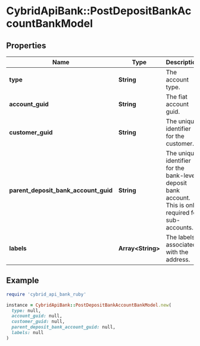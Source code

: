 # CybridApiBank::PostDepositBankAccountBankModel

## Properties

| Name | Type | Description | Notes |
| ---- | ---- | ----------- | ----- |
| **type** | **String** | The account type. | [optional] |
| **account_guid** | **String** | The fiat account guid. |  |
| **customer_guid** | **String** | The unique identifier for the customer. | [optional] |
| **parent_deposit_bank_account_guid** | **String** | The unique identifier for the bank-level deposit bank account. This is only required for sub-accounts. | [optional] |
| **labels** | **Array&lt;String&gt;** | The labels associated with the address. | [optional] |

## Example

```ruby
require 'cybrid_api_bank_ruby'

instance = CybridApiBank::PostDepositBankAccountBankModel.new(
  type: null,
  account_guid: null,
  customer_guid: null,
  parent_deposit_bank_account_guid: null,
  labels: null
)
```

